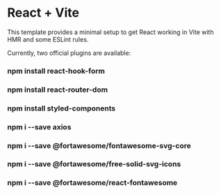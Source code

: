 # React + Vite

This template provides a minimal setup to get React working in Vite with HMR and some ESLint rules.

Currently, two official plugins are available:

### npm install react-hook-form
### npm install react-router-dom
### npm install styled-components
### npm i --save axios
### npm i --save @fortawesome/fontawesome-svg-core
### npm i --save @fortawesome/free-solid-svg-icons
### npm i --save @fortawesome/react-fontawesome